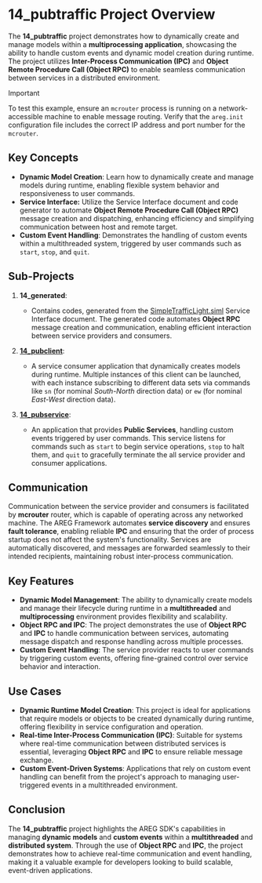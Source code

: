 # 14_pubtraffic Project Overview

The **14_pubtraffic** project demonstrates how to dynamically create and manage models within a **multiprocessing application**, showcasing the ability to handle custom events and dynamic model creation during runtime. The project utilizes **Inter-Process Communication (IPC)** and **Object Remote Procedure Call (Object RPC)** to enable seamless communication between services in a distributed environment.

> [!IMPORTANT]
> To test this example, ensure an `mcrouter` process is running on a network-accessible machine to enable message routing. Verify that the `areg.init` configuration file includes the correct IP address and port number for the `mcrouter`.

## Key Concepts

- **Dynamic Model Creation**: Learn how to dynamically create and manage models during runtime, enabling flexible system behavior and responsiveness to user commands.
- **Service Interface:** Utilize the Service Interface document and code generator to automate **Object Remote Procedure Call (Object RPC)** message creation and dispatching, enhancing efficiency and simplifying communication between host and remote target.
- **Custom Event Handling**: Demonstrates the handling of custom events within a multithreaded system, triggered by user commands such as `start`, `stop`, and `quit`.

## Sub-Projects

1. **14_generated**:
   - Contains codes, generated from the [SimpleTrafficLight.siml](./services/SimpleTrafficLight.siml) Service Interface document. The generated code automates **Object RPC** message creation and communication, enabling efficient interaction between service providers and consumers.

2. **[14_pubclient](./pubclient/)**:
   - A service consumer application that dynamically creates models during runtime. Multiple instances of this client can be launched, with each instance subscribing to different data sets via commands like `sn` (for nominal *South-North* direction data) or `ew` (for nominal *East-West* direction data).

3. **[14_pubservice](./pubservice/)**:
   - An application that provides **Public Services**, handling custom events triggered by user commands. This service listens for commands such as `start` to begin service operations, `stop` to halt them, and `quit` to gracefully terminate the all service provider and consumer applications.

## Communication

Communication between the service provider and consumers is facilitated by **mcrouter** router, which is capable of operating across any networked machine. The AREG Framework automates **service discovery** and ensures **fault tolerance**, enabling reliable **IPC** and ensuring that the order of process startup does not affect the system's functionality. Services are automatically discovered, and messages are forwarded seamlessly to their intended recipients, maintaining robust inter-process communication.

## Key Features

- **Dynamic Model Management**: The ability to dynamically create models and manage their lifecycle during runtime in a **multithreaded** and **multiprocessing** environment provides flexibility and scalability.
- **Object RPC and IPC**: The project demonstrates the use of **Object RPC** and **IPC** to handle communication between services, automating message dispatch and response handling across multiple processes.
- **Custom Event Handling**: The service provider reacts to user commands by triggering custom events, offering fine-grained control over service behavior and interaction.

## Use Cases

- **Dynamic Runtime Model Creation**: This project is ideal for applications that require models or objects to be created dynamically during runtime, offering flexibility in service configuration and operation.
- **Real-time Inter-Process Communication (IPC)**: Suitable for systems where real-time communication between distributed services is essential, leveraging **Object RPC** and **IPC** to ensure reliable message exchange.
- **Custom Event-Driven Systems**: Applications that rely on custom event handling can benefit from the project's approach to managing user-triggered events in a multithreaded environment.

## Conclusion

The **14_pubtraffic** project highlights the AREG SDK's capabilities in managing **dynamic models** and **custom events** within a **multithreaded** and **distributed system**. Through the use of **Object RPC** and **IPC**, the project demonstrates how to achieve real-time communication and event handling, making it a valuable example for developers looking to build scalable, event-driven applications.
